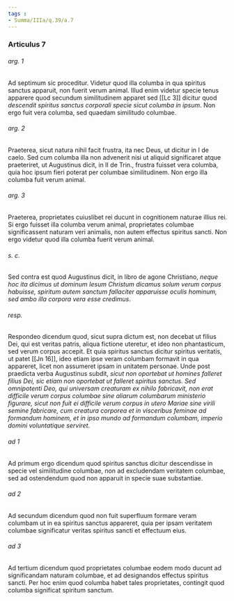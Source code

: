 ```yaml
---
tags : 
- Summa/IIIa/q.39/a.7
---
```


### Articulus 7

###### arg. 1
Ad septimum sic proceditur. Videtur quod illa columba in qua spiritus sanctus apparuit, non fuerit verum animal. Illud enim videtur specie tenus apparere quod secundum similitudinem apparet sed [[Lc 3]] dicitur quod *descendit spiritus sanctus corporali specie sicut columba in ipsum*. Non ergo fuit vera columba, sed quaedam similitudo columbae.

###### arg. 2
Praeterea, sicut natura nihil facit frustra, ita nec Deus, ut dicitur in I de caelo. Sed cum columba illa non advenerit nisi ut aliquid significaret atque praeteriret, ut Augustinus dicit, in II de Trin., frustra fuisset vera columba, quia hoc ipsum fieri poterat per columbae similitudinem. Non ergo illa columba fuit verum animal.

###### arg. 3
Praeterea, proprietates cuiuslibet rei ducunt in cognitionem naturae illius rei. Si ergo fuisset illa columba verum animal, proprietates columbae significassent naturam veri animalis, non autem effectus spiritus sancti. Non ergo videtur quod illa columba fuerit verum animal.

###### s. c.
Sed contra est quod Augustinus dicit, in libro de agone Christiano, *neque hoc ita dicimus ut dominum Iesum Christum dicamus solum verum corpus habuisse, spiritum autem sanctum fallaciter apparuisse oculis hominum, sed ambo illa corpora vera esse credimus*.

###### resp.
Respondeo dicendum quod, sicut supra dictum est, non decebat ut filius Dei, qui est veritas patris, aliqua fictione uteretur, et ideo non phantasticum, sed verum corpus accepit. Et quia spiritus sanctus dicitur spiritus veritatis, ut patet [[Jn 16]], ideo etiam ipse veram columbam formavit in qua appareret, licet non assumeret ipsam in unitatem personae. Unde post praedicta verba Augustinus subdit, *sicut non oportebat ut homines falleret filius Dei, sic etiam non oportebat ut falleret spiritus sanctus. Sed omnipotenti Deo, qui universam creaturam ex nihilo fabricavit, non erat difficile verum corpus columbae sine aliarum columbarum ministerio figurare, sicut non fuit ei difficile verum corpus in utero Mariae sine virili semine fabricare, cum creatura corporea et in visceribus feminae ad formandum hominem, et in ipso mundo ad formandum columbam, imperio domini voluntatique serviret*.

###### ad 1
Ad primum ergo dicendum quod spiritus sanctus dicitur descendisse in specie vel similitudine columbae, non ad excludendam veritatem columbae, sed ad ostendendum quod non apparuit in specie suae substantiae.

###### ad 2
Ad secundum dicendum quod non fuit superfluum formare veram columbam ut in ea spiritus sanctus appareret, quia per ipsam veritatem columbae significatur veritas spiritus sancti et effectuum eius.

###### ad 3
Ad tertium dicendum quod proprietates columbae eodem modo ducunt ad significandam naturam columbae, et ad designandos effectus spiritus sancti. Per hoc enim quod columba habet tales proprietates, contingit quod columba significat spiritum sanctum.

